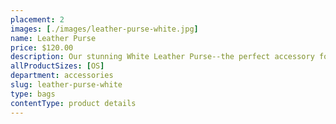 ```yaml
---
placement: 2
images: [./images/leather-purse-white.jpg]
name: Leather Purse
price: $120.00
description: Our stunning White Leather Purse--the perfect accessory for any fashion-conscious individual! Crafted from high-quality leather, this purse is both durable and stylish, making it the perfect choice for any occasion.
allProductSizes: [OS]
department: accessories
slug: leather-purse-white
type: bags
contentType: product details
---
```

